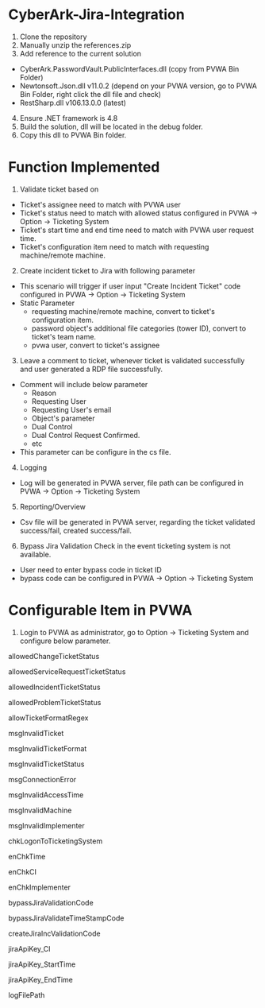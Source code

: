 # CyberArk-Jira-Integration

1. Clone the repository
2. Manually unzip the references.zip
3. Add reference to the current solution
  - CyberArk.PasswordVault.PublicInterfaces.dll (copy from PVWA Bin Folder)
  - Newtonsoft.Json.dll v11.0.2 (depend on your PVWA version, go to PVWA Bin Folder, right click the dll file and check)
  - RestSharp.dll v106.13.0.0 (latest)
4. Ensure .NET framework is 4.8
5. Build the solution, dll will be located in the debug folder.
6. Copy this dll to PVWA Bin folder.

# Function Implemented
1. Validate ticket based on
  - Ticket's assignee need to match with PVWA user
  - Ticket's status need to match with allowed status configured in PVWA -> Option -> Ticketing System
  - Ticket's start time and end time need to match with PVWA user request time.
  - Ticket's configuration item need to match with requesting machine/remote machine.

2. Create incident ticket to Jira with following parameter
  - This scenario will trigger if user input "Create Incident Ticket" code configured in PVWA -> Option -> Ticketing System
  - Static Parameter
    - requesting machine/remote machine, convert to ticket's configuration item.
    - password object's additional file categories (tower ID), convert to ticket's team name.
    - pvwa user, convert to ticket's assignee

3. Leave a comment to ticket, whenever ticket is validated successfully and user generated a RDP file successfully.
  - Comment will include below parameter 
    - Reason
    - Requesting User
    - Requesting User's email
    - Object's parameter
    - Dual Control
    - Dual Control Request Confirmed.
    - etc
  - This parameter can be configure in the cs file.

4. Logging
  - Log will be generated in PVWA server, file path can be configured  in PVWA -> Option -> Ticketing System

5. Reporting/Overview
  - Csv file will be generated in PVWA server, regarding the ticket validated success/fail, created success/fail.

6. Bypass Jira Validation Check in the event ticketing system is not available.
  - User need to enter bypass code in ticket ID
  - bypass code can be configured in PVWA -> Option -> Ticketing System

# Configurable Item in PVWA

1. Login to PVWA as administrator, go to Option -> Ticketing System and configure below parameter.

  allowedChangeTicketStatus

  allowedServiceRequestTicketStatus

  allowedIncidentTicketStatus

  allowedProblemTicketStatus

  allowTicketFormatRegex

  msgInvalidTicket

  msgInvalidTicketFormat

  msgInvalidTicketStatus

  msgConnectionError

  msgInvalidAccessTime

  msgInvalidMachine

  msgInvalidImplementer

  chkLogonToTicketingSystem

  enChkTime

  enChkCI

  enChkImplementer

  bypassJiraValidationCode

  bypassJiraValidateTimeStampCode

  createJiraIncValidationCode

  jiraApiKey_CI

  jiraApiKey_StartTime

  jiraApiKey_EndTime

  logFilePath












